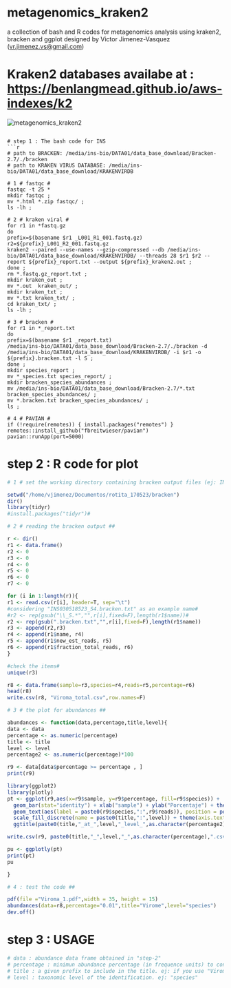 # metagenomics_kraken2
a collection of bash and R codes for metagenomics analysis using kraken2, bracken and ggplot
designed by Victor Jimenez-Vasquez (vr.jimenez.vs@gmail.com)
# Kraken2 databases availabe at : https://benlangmead.github.io/aws-indexes/k2

![metagenomics_kraken2](https://github.com/Vjimenez-vasquez/metagenomics_kraken2/assets/89874227/3cfc3e29-98cd-40ca-8124-b51606ba3c2e)
```

# step 1 : The bash code for INS
```r
# path to BRACKEN: /media/ins-bio/DATA01/data_base_download/Bracken-2.7/./bracken
# path to KRAKEN VIRUS DATABASE: /media/ins-bio/DATA01/data_base_download/KRAKENVIRDB

# 1 # fastqc #
fastqc -t 25 *
mkdir fastqc ; 
mv *.html *.zip fastqc/ ; 
ls -lh ; 

# 2 # kraken viral #
for r1 in *fastq.gz
do
prefix=$(basename $r1 _L001_R1_001.fastq.gz)
r2=${prefix}_L001_R2_001.fastq.gz
kraken2 --paired --use-names --gzip-compressed --db /media/ins-bio/DATA01/data_base_download/KRAKENVIRDB/ --threads 28 $r1 $r2 --report ${prefix}_report.txt --output ${prefix}_kraken2.out ;
done ;
rm *.fastq.gz_report.txt ; 
mkdir kraken_out ;
mv *.out  kraken_out/ ;
mkdir kraken_txt ; 
mv *.txt kraken_txt/ ;  
cd kraken_txt/ ; 
ls -lh ; 

# 3 # bracken #
for r1 in *_report.txt
do
prefix=$(basename $r1 _report.txt)
/media/ins-bio/DATA01/data_base_download/Bracken-2.7/./bracken -d /media/ins-bio/DATA01/data_base_download/KRAKENVIRDB/ -i $r1 -o ${prefix}.bracken.txt -l S ; 
done ; 
mkdir species_report ; 
mv *_species.txt species_report/ ;
mkdir bracken_species_abundances ;  
mv /media/ins-bio/DATA01/data_base_download/Bracken-2.7/*.txt bracken_species_abundances/ ; 
mv *.bracken.txt bracken_species_abundances/ ;
ls ;

# 4 # PAVIAN #
if (!require(remotes)) { install.packages("remotes") }
remotes::install_github("fbreitwieser/pavian")
pavian::runApp(port=5000)
```

# step 2 : R code for plot
```r
# 1 # set the working directory containing bracken output files (ej: INS030518523_S4.bracken.txt) #

setwd("/home/vjimenez/Documentos/rotita_170523/bracken")
dir()
library(tidyr)
#install.packages("tidyr")#

# 2 # reading the bracken output ##

r <- dir()
r1 <- data.frame()
r2 <- 0
r3 <- 0 
r4 <- 0 
r5 <- 0 
r6 <- 0 
r7 <- 0 

for (i in 1:length(r)){
r1 <- read.csv(r[i], header=T, sep="\t")
#considering "INS030518523_S4.bracken.txt" as an example name#
#r2 <- rep(gsub("\\_S.*","",r[i],fixed=F),length(r1$name))#
r2 <- rep(gsub(".bracken.txt","",r[i],fixed=F),length(r1$name))
r3 <- append(r2,r3)
r4 <- append(r1$name, r4)
r5 <- append(r1$new_est_reads, r5)
r6 <- append(r1$fraction_total_reads, r6)
}

#check the items# 
unique(r3)

r8 <- data.frame(sample=r3,species=r4,reads=r5,percentage=r6)
head(r8)
write.csv(r8, "Viroma_total.csv",row.names=F)

# 3 # the plot for abundances ##

abundances <- function(data,percentage,title,level){
data <- data
percentage <- as.numeric(percentage)
title <- title
level <- level
percentage2 <- as.numeric(percentage)*100

r9 <- data[data$percentage >= percentage , ]
print(r9)

library(ggplot2)
library(plotly)
pt <- ggplot(r9,aes(x=r9$sample, y=r9$percentage, fill=r9$species)) + 
  geom_bar(stat="identity") + xlab("sample") + ylab("Porcentaje") + theme_minimal() + theme(legend.position = 'bottom') + 
  geom_text(aes(label = paste0(r9$species,":",r9$reads)), position = position_stack(vjust = 0.5), colour = "black", size = 2) + 
  scale_fill_discrete(name = paste0(title,":",level)) + theme(axis.text.x = element_text(angle = 45)) + 
  ggtitle(paste0(title,"_at_",level,"_level_",as.character(percentage2),"%_abundance"))

write.csv(r9, paste0(title,"_",level,"_",as.character(percentage),".csv"),row.names=F)

pu <- ggplotly(pt)
print(pt)
pu

}

# 4 : test the code ## 

pdf(file ="Viroma_1.pdf",width = 35, height = 15)
abundances(data=r8,percentage="0.01",title="Virome",level="species")
dev.off()
```

# step 3 : USAGE #
```r
# data : abundance data frame obtained in "step-2"
# percentage : minimun abundance percentage (in frequence units) to consider ej. 1% = 0.01 , 0.1% = 0.001 , 50% = 0.5
# title : a given prefix to include in the title. ej: if you use "Virome" word, the final title will include the "level" and the "percentage" to obtain the final title : "Virome_at_species_level_1%_abundance"
# level : taxonomic level of the identification. ej: "species"
```

